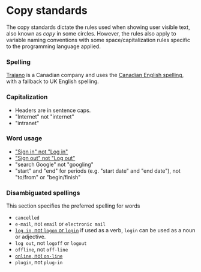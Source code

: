 Copy standards
==============

The copy standards dictate the rules used when showing user visible text,
also known as *copy* in some circles.  However, the rules also apply to
variable naming conventions with some space/capitalization rules specific
to the programming language applied.

### Spelling

[Trajano][] is a Canadian company and uses the [Canadian English spelling][1], with
a fallback to UK English spelling.
	  
### Capitalization

* Headers are in sentence caps.
* "Internet" not "internet"
* "intranet"

### Word usage

* ["Sign in" not "Log in"][4]
* ["Sign out" not "Log out"][4]
* "search Google" not "googling"
* "start" and "end" for periods (e.g. "start date" and "end date"), not 
  "to/from" or "begin/finish"
	
### Disambiguated spellings

This section specifies the preferred spelling for words

* `cancelled`
* `e-mail`, not `email` or `electronic mail` 
* [`log in`, not `logon` or `login`][3] if used as a verb, `login` can be used as a noun or adjective.
* `log out`, not `logoff` or `logout`
* `offline`, not `off-line`
* [`online`, not `on-line`][2]
* `plugin`, not `plug-in`
	
[Trajano]: http://www.trajano.net/
[1]: http://www3.telus.net/linguisticsissues/BritishCanadianAmerican.htm "Differences between British, Canadian and American Spelling"
[2]: http://grammarist.com/spelling/online-on-line/
[3]: http://english.stackexchange.com/questions/5302/log-in-to-or-log-into-or-login-to
[4]: http://ux.stackexchange.com/questions/1080/using-sign-in-vs-using-log-in
